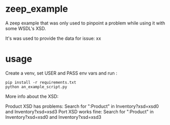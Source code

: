 # zeep_example
A zeep example that was only used to pinpoint a problem while using it with some WSDL's XSD.

It's was used to provide the data for issue: xx

# usage
Create a venv, set USER and PASS env vars and run :

    pip install -r requirements.txt
    python an_example_script.py

More info about the XSD:

Product XSD has problems: Search for ":Product" in Inventory?xsd=xsd0 and Inventory?xsd=xsd3
Port XSD works fine: Search for ":Product" in Inventory?xsd=xsd0 and Inventory?xsd=xsd3


